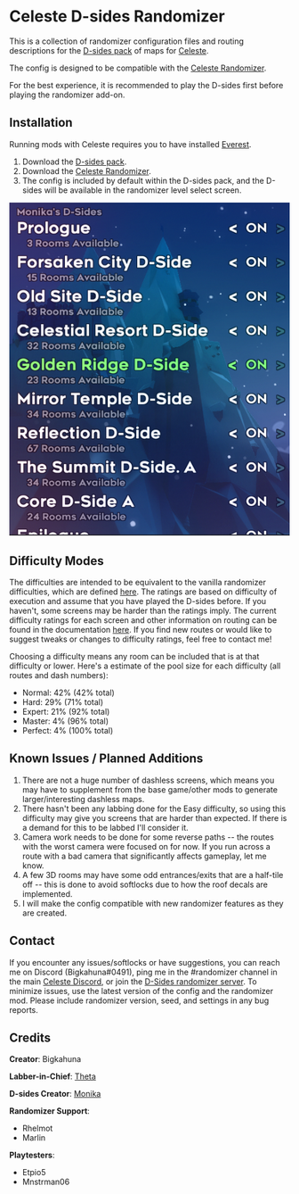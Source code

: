 Celeste D-sides Randomizer
==========================
This is a collection of randomizer configuration files and routing descriptions for the [D-sides pack](https://gamebanana.com/maps/202524) of maps for [Celeste](http://www.celestegame.com/). 

The config is designed to be compatible with the [Celeste Randomizer](https://github.com/rhelmot/CelesteRandomizer).

For the best experience, it is recommended to play the D-sides first before playing the randomizer add-on.


Installation
------------
Running mods with Celeste requires you to have installed [Everest](https://everestapi.github.io/).

1. Download the [D-sides pack](https://gamebanana.com/maps/202524).
2. Download the [Celeste Randomizer](https://gamebanana.com/tools/6848).
3. The config is included by default within the D-sides pack, and the D-sides will be available in the randomizer level select screen.

![level select](docs/img/level_select.PNG)


Difficulty Modes
----------------
The difficulties are intended to be equivalent to the vanilla randomizer difficulties, which are defined [here](https://github.com/rhelmot/CelesteRandomizer#difficulty-modes). The ratings are based on difficulty of execution and assume that you have played the D-sides before. If you haven't, some screens may be harder than the ratings imply. The current difficulty ratings for each screen and other information on routing can be found in the documentation [here](docs/routing). If you find new routes or would like to suggest tweaks or changes to difficulty ratings, feel free to contact me!

Choosing a difficulty means any room can be included that is at that difficulty or lower. Here's a estimate of the pool size for each difficulty (all routes and dash numbers):
* Normal: 42% (42% total)
* Hard: 29% (71% total)
* Expert: 21% (92% total)
* Master: 4% (96% total)
* Perfect: 4% (100% total)


Known Issues / Planned Additions
--------------------------------
1. There are not a huge number of dashless screens, which means you may have to supplement from the base game/other mods to generate larger/interesting dashless maps.
2. There hasn't been any labbing done for the Easy difficulty, so using this difficulty may give you screens that are harder than expected. If there is a demand for this to be labbed I'll consider it.
3. Camera work needs to be done for some reverse paths -- the routes with the worst camera were focused on for now. If you run across a route with a bad camera that significantly affects gameplay, let me know.
4. A few 3D rooms may have some odd entrances/exits that are a half-tile off -- this is done to avoid softlocks due to how the roof decals are implemented.
5. I will make the config compatible with new randomizer features as they are created.


Contact
-------
If you encounter any issues/softlocks or have suggestions, you can reach me on Discord (Bigkahuna#0491), ping me in the #randomizer channel in the main [Celeste Discord](https://discord.gg/celeste), or join the [D-Sides randomizer server](https://discord.gg/MahZcmr). To minimize issues, use the latest version of the config and the randomizer mod. Please include randomizer version, seed, and settings in any bug reports.


Credits
-------
**Creator**: Bigkahuna

**Labber-in-Chief**: [Theta](https://www.twitch.tv/thetagc)

**D-sides Creator**: [Monika](https://www.twitch.tv/monika523)

**Randomizer Support**:
* Rhelmot
* Marlin

**Playtesters**:
* Etpio5
* Mnstrman06